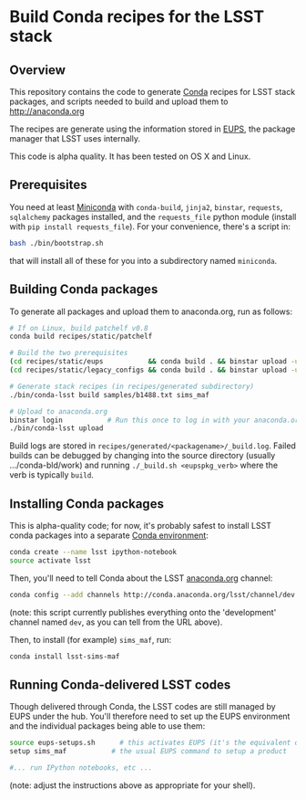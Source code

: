 # Build Conda recipes for the LSST stack

## Overview

This repository contains the code to generate
[Conda](http://conda.pydata.org) recipes for LSST stack packages, and
scripts needed to build and upload them to http://anaconda.org

The recipes are generate using the information stored in
[EUPS](https://github.com/RobertLuptonTheGood/eups), the package manager
that LSST uses internally.

This code is alpha quality. It has been tested on OS X and Linux.

## Prerequisites

You need at least [Miniconda](conda.pydata.org/miniconda.html) with `conda-build`, `jinja2`, 
`binstar`, `requests`, `sqlalchemy` packages installed, and the `requests_file` python
module (install with `pip install requests_file`). For your convenience, there's a script in:
```bash
bash ./bin/bootstrap.sh
```
that will install all of these for you into a subdirectory named `miniconda`.

## Building Conda packages

To generate all packages and upload them to anaconda.org, run as follows:

```bash
# If on Linux, build patchelf v0.8
conda build recipes/static/patchelf

# Build the two prerequisites
(cd recipes/static/eups           && conda build . && binstar upload -u lsst $(conda build . --output) )
(cd recipes/static/legacy_configs && conda build . && binstar upload -u lsst $(conda build . --output) )

# Generate stack recipes (in recipes/generated subdirectory)
./bin/conda-lsst build samples/b1488.txt sims_maf

# Upload to anaconda.org
binstar login			# Run this once to log in with your anaconda.org credentials
./bin/conda-lsst upload
```

Build logs are stored in `recipes/generated/<packagename>/_build.log`.
Failed builds can be debugged by changing into the source directory (usually
.../conda-bld/work) and running `./_build.sh <eupspkg_verb>` where the verb
is typically `build`.

## Installing Conda packages

This is alpha-quality code; for now, it's probably safest to install LSST
conda packages into a separate [Conda
environment](http://conda.pydata.org/docs/using/envs.html):

```bash
conda create --name lsst ipython-notebook
source activate lsst
```
Then, you'll need to tell Conda about the LSST [anaconda.org](http://anaconda.org) channel:

```bash
conda config --add channels http://conda.anaconda.org/lsst/channel/dev
```

(note: this script currently publishes everything onto the 'development'
channel named `dev`, as you can tell from the URL above).

Then, to install (for example) `sims_maf`, run:

```bash
conda install lsst-sims-maf
```

## Running Conda-delivered LSST codes

Though delivered through Conda, the LSST codes are still managed by EUPS
under the hub.  You'll therefore need to set up the EUPS environment and the
individual packages being able to use them:

```bash
source eups-setups.sh	   # this activates EUPS (it's the equivalent of loadLSST.bash)
setup sims_maf           # the usual EUPS command to setup a product

#... run IPython notebooks, etc ...
```

(note: adjust the instructions above as appropriate for your shell).
